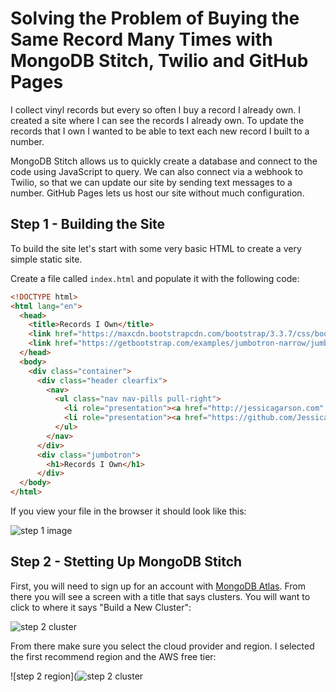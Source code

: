 # Solving the Problem of Buying the Same Record Many Times with MongoDB Stitch, Twilio and GitHub Pages

I collect vinyl records but every so often I buy a record I already own. I created a site where I can see the records I already own. To update the records that I own I wanted to be able to text each new record I built to a number.

MongoDB Stitch allows us to quickly create a database and connect to the code using JavaScript to query. We can also connect via a webhook to Twilio, so that we can update our site by sending text messages to a number. GitHub Pages lets us host our site without much configuration.

## Step 1 - Building the Site
To build the site let's start with some very basic HTML to create a very simple static site.

Create a file called `index.html` and populate it with the following code:

```html
<!DOCTYPE html>
<html lang="en">
  <head>
    <title>Records I Own</title>
    <link href="https://maxcdn.bootstrapcdn.com/bootstrap/3.3.7/css/bootstrap.min.css" rel="stylesheet">
    <link href="https://getbootstrap.com/examples/jumbotron-narrow/jumbotron-narrow.css" rel="stylesheet">
  </head>
  <body>
    <div class="container">
      <div class="header clearfix">
        <nav>
          <ul class="nav nav-pills pull-right">
            <li role="presentation"><a href="http://jessicagarson.com" target="_blank">Built by Jessica Garson</a></li>
            <li role="presentation"><a href="https://github.com/JessicaGarson/record-collecting/blob/master/README.md" target="_blank">Tutorial</a></li>
          </ul>
        </nav>
      </div>
      <div class="jumbotron">
        <h1>Records I Own</h1>
      </div>
  </body>
</html>
```
If you view your file in the browser it should look like this:

![step 1 image](https://res.cloudinary.com/dkibchpur/image/upload/v1526309323/Records.png)

## Step 2 - Stetting Up MongoDB Stitch
First, you will need to sign up for an account with [MongoDB Atlas](https://www.mongodb.com/cloud/atlas). From there you will see a screen with a title that says clusters. You will want to click to where it says "Build a New Cluster":

![step 2 cluster](https://res.cloudinary.com/dkibchpur/image/upload/v1526309076/cluster.png)

From there make sure you select the cloud provider and region. I selected the first recommend region and the AWS free tier:

![step 2 region](![step 2 cluster](https://res.cloudinary.com/dkibchpur/image/upload/v1526309076/cluster.png)
